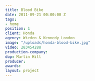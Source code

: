 ```yaml
---
title: Blood Bike
date: 2011-09-21 00:00:00 Z
tags:
- home
position: 1
client: Honda
agency: Wieden & Kennedy London
image: "/uploads/honda-blood-bike.jpg"
video: 283454288
production-company: 
dop: Martin Hill
producer: 
awards: 
layout: project
---
```


